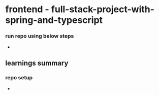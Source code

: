 # frontend - full-stack-project-with-spring-and-typescript

### run repo using below steps

- 

## learnings summary

### repo setup

- 


